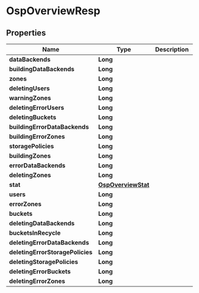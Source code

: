 # OspOverviewResp

## Properties
Name | Type | Description | Notes
------------ | ------------- | ------------- | -------------
**dataBackends** | **Long** |  |  [optional]
**buildingDataBackends** | **Long** |  |  [optional]
**zones** | **Long** |  |  [optional]
**deletingUsers** | **Long** |  |  [optional]
**warningZones** | **Long** |  |  [optional]
**deletingErrorUsers** | **Long** |  |  [optional]
**deletingBuckets** | **Long** |  |  [optional]
**buildingErrorDataBackends** | **Long** |  |  [optional]
**buildingErrorZones** | **Long** |  |  [optional]
**storagePolicies** | **Long** |  |  [optional]
**buildingZones** | **Long** |  |  [optional]
**errorDataBackends** | **Long** |  |  [optional]
**deletingZones** | **Long** |  |  [optional]
**stat** | [**OspOverviewStat**](OspOverviewStat.md) |  |  [optional]
**users** | **Long** |  |  [optional]
**errorZones** | **Long** |  |  [optional]
**buckets** | **Long** |  |  [optional]
**deletingDataBackends** | **Long** |  |  [optional]
**bucketsInRecycle** | **Long** |  |  [optional]
**deletingErrorDataBackends** | **Long** |  |  [optional]
**deletingErrorStoragePolicies** | **Long** |  |  [optional]
**deletingStoragePolicies** | **Long** |  |  [optional]
**deletingErrorBuckets** | **Long** |  |  [optional]
**deletingErrorZones** | **Long** |  |  [optional]
